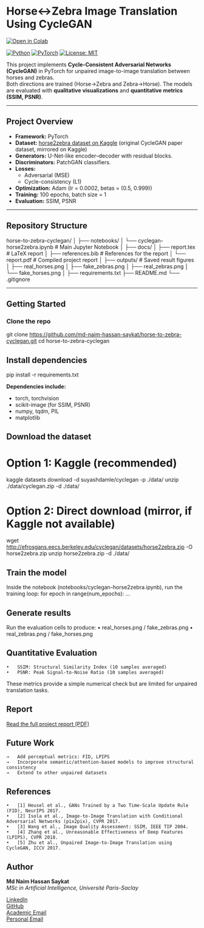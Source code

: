 # Horse↔Zebra Image Translation Using CycleGAN

[![Open in Colab](https://colab.research.google.com/assets/colab-badge.svg)](
https://colab.research.google.com/github/md-naim-hassan-saykat/cyclegan-horse2zebra/blob/main/notebooks/cyclegan-horse2zebra.ipynb)

[![Python](https://img.shields.io/badge/Python-3.9%2B-blue)](https://www.python.org/downloads/release/python-390/)
[![PyTorch](https://img.shields.io/badge/PyTorch-2.0-red)](https://pytorch.org/get-started/)
[![License: MIT](https://img.shields.io/badge/License-MIT-green.svg)](LICENSE)

This project implements **Cycle-Consistent Adversarial Networks (CycleGAN)** in PyTorch for unpaired image-to-image translation between horses and zebras.  
Both directions are trained (Horse→Zebra and Zebra→Horse). The models are evaluated with **qualitative visualizations** and **quantitative metrics (SSIM, PSNR)**.  

---

## Project Overview
- **Framework:** PyTorch  
- **Dataset:** [horse2zebra dataset on Kaggle](https://www.kaggle.com/datasets/suyashdamle/cyclegan) (original CycleGAN paper dataset, mirrored on Kaggle)
- **Generators:** U-Net-like encoder–decoder with residual blocks.  
- **Discriminators:** PatchGAN classifiers.  
- **Losses:**  
  - Adversarial (MSE)  
  - Cycle-consistency (L1)  
- **Optimization:** Adam (lr = 0.0002, betas = (0.5, 0.999))  
- **Training:** 100 epochs, batch size = 1  
- **Evaluation:** SSIM, PSNR  

---

## Repository Structure
horse-to-zebra-cyclegan/
│
├── notebooks/
│   └── cyclegan-horse2zebra.ipynb   # Main Jupyter Notebook
│
├── docs/
│   ├── report.tex                     # LaTeX report
│   ├── references.bib               # References for the report
│   └── report.pdf                     # Compiled project report
│
├── outputs/                         # Saved result figures
│   ├── real_horses.png
│   ├── fake_zebras.png
│   ├── real_zebras.png
│   └── fake_horses.png
│
├── requirements.txt
├── README.md
└── .gitignore

---

## Getting Started

### Clone the repo
git clone https://github.com/md-naim-hassan-saykat/horse-to-zebra-cyclegan.git
cd horse-to-zebra-cyclegan
## Install dependencies
pip install -r requirements.txt

**Dependencies include:**
- torch, torchvision
- scikit-image (for SSIM, PSNR)
- numpy, tqdm, PIL
- matplotlib
## Download the dataset
# Option 1: Kaggle (recommended)
kaggle datasets download -d suyashdamle/cyclegan -p ./data/
unzip ./data/cyclegan.zip -d ./data/

# Option 2: Direct download (mirror, if Kaggle not available)
wget http://efrosgans.eecs.berkeley.edu/cyclegan/datasets/horse2zebra.zip -O horse2zebra.zip
unzip horse2zebra.zip -d ./data/
## Train the model
Inside the notebook (notebooks/cyclegan-horse2zebra.ipynb), run the training loop:
for epoch in range(num_epochs):
    ...
## Generate results
Run the evaluation cells to produce:
	•	real_horses.png / fake_zebras.png
	•	real_zebras.png / fake_horses.png
## Quantitative Evaluation
	•	SSIM: Structural Similarity Index (10 samples averaged)
	•	PSNR: Peak Signal-to-Noise Ratio (10 samples averaged)

These metrics provide a simple numerical check but are limited for unpaired translation tasks.
## Report
[Read the full project report (PDF)](docs/report.pdf)
## Future Work
	→	Add perceptual metrics: FID, LPIPS
	→	Incorporate semantic/attention-based models to improve structural consistency
	→	Extend to other unpaired datasets
## References
	•	[1] Heusel et al., GANs Trained by a Two Time-Scale Update Rule (FID), NeurIPS 2017.
	•	[2] Isola et al., Image-to-Image Translation with Conditional Adversarial Networks (pix2pix), CVPR 2017.
	•	[3] Wang et al., Image Quality Assessment: SSIM, IEEE TIP 2004.
	•	[4] Zhang et al., Unreasonable Effectiveness of Deep Features (LPIPS), CVPR 2018.
	•	[5] Zhu et al., Unpaired Image-to-Image Translation using CycleGAN, ICCV 2017.

 ## Author

 **Md Naim Hassan Saykat**  
*MSc in Artificial Intelligence, Université Paris-Saclay*  

[LinkedIn](https://www.linkedin.com/in/md-naim-hassan-saykat/)  
[GitHub](https://github.com/md-naim-hassan-saykat)  
[Academic Email](mailto:md-naim-hassan.saykat@universite-paris-saclay.fr)  
[Personal Email](mailto:mdnaimhassansaykat@gmail.com)
